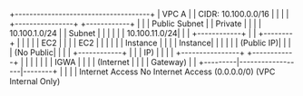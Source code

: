 +-------------------------------------+
|               VPC A                 |
|  CIDR: 10.100.0.0/16                |
|                                     |
|  +----------------+  +------------+ |
|  | Public Subnet  |  | Private    | |
|  | 10.100.1.0/24  |  | Subnet     | |
|  |                |  | 10.100.11.0/24|
|  | +------------+ |  | +--------+ | |
|  | | EC2        | |  | | EC2    | | |
|  | | Instance   | |  | | Instance| | |
|  | | (Public IP)| |  | | (No Public| |
|  | +------------+ |  | | IP)     | | |
|  +----------------+  +------------+ |
|         |                  |        |
|         | IGWA             |        |
|         | (Internet        |        |
|         |  Gateway)        |        |
+---------|------------------|--------+
          |                  |
          |                  |
    Internet Access     No Internet Access
      (0.0.0.0/0)       (VPC Internal Only)
